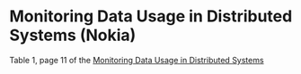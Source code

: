 # Monitoring Data Usage in Distributed Systems (Nokia)
Table 1, page 11 of the [Monitoring Data Usage in Distributed Systems](https://people.inf.ethz.ch/basin/pubs/TSE2013.pdf)